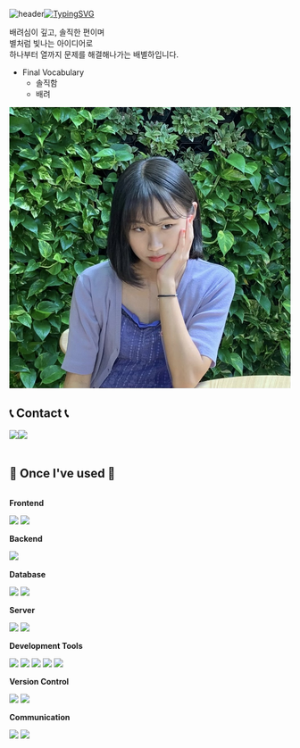 ![header](https://capsule-render.vercel.app/api?type=waving&color=6994CDEE&text=&animation=twinkling&height=80)[![TypingSVG](https://readme-typing-svg.demolab.com?font=Alkatra&weight=500&size=45&duration=3500&pause=3&color=6994CDEE&center=false&vCenter=false&multiline=true&repeat=true&width=1000&height=100&lines=Welcome+to+byeolha's+GitHub!👋)](https://git.io/typing-svg)

배려심이 깊고, 솔직한 편이며<br>
별처럼 빛나는 아이디어로<br> 
하나부터 열까지 문제를 해결해나가는 배별하입니다.

- Final Vocabulary
    - 솔직함
    - 배려

![poster](./profile.jpg)

## 📞 Contact 📞
<div style="display:flex; flex-direction:row;">
    <a href="mailto:baestar0207@gmail.com">
        <img src="https://img.shields.io/badge/Gmail-EA4335?style=for-the-badge&logo=Gmail&logoColor=white"> 
    </a>
    <a href="https://www.instagram.com/2eb7ve/">
        <img src="https://img.shields.io/badge/Instagram-E4405F?style=for-the-badge&logo=Instagram&logoColor=white"> 
    </a>

</div><br>

## 🔨 Once I've used 🔨
<div style="display:flex; flex-direction:column; align-items:flex-start;">
    <!-- Frontend -->
    <p><strong>Frontend</strong></p>
    <div>
        <img src="https://img.shields.io/badge/html5-E34F26?style=flat-square&logo=html5&logoColor=white"> 
        <img src="https://img.shields.io/badge/javascript-F7DF1E?style=flat-square&logo=javascript&logoColor=black">
    </div>
    <!-- Backend -->
    <p><strong>Backend</strong></p>
    <div>
        <img src="https://img.shields.io/badge/Node.js-339933?style=for-the-badge&logo=node.js&logoColor=white">
    </div>
    <!-- Database -->
    <p><strong>Database</strong></p>
    <div>
        <img src="https://img.shields.io/badge/mysql-4479A1?style=for-the-badge&logo=mysql&logoColor=white"> 
        <img src="https://img.shields.io/badge/firebase-FFCA28?style=for-the-badge&logo=firebase&logoColor=white">
    </div>
    <!-- Server -->
    <p><strong>Server</strong></p>
    <div>
        <img src="https://img.shields.io/badge/linux-FCC624?style=for-the-badge&logo=linux&logoColor=black"> 
        <img src="https://img.shields.io/badge/Amazon AWS-232F3E?style=for-the-badge&logo=amazon aws&logoColor=white"> 
    </div>
    <!-- Development Tools -->
    <p><strong>Development Tools</strong></p>
    <div>
        <img src="https://img.shields.io/badge/IntelliJ IDEA-000000?style=flat-square&logo=intellij-idea&logoColor=white">
        <img src="https://img.shields.io/badge/Visual Studio Code-007ACC?style=flat-square&logo=visual-studio-code&logoColor=white">
        <img src="https://img.shields.io/badge/Visual Studio-5C2D91?style=flat-square&logo=visual-studio&logoColor=white">
        <img src="https://img.shields.io/badge/Anaconda-44A833?style=flat-square&logo=anaconda&logoColor=white">
        <img src="https://img.shields.io/badge/DBeaver-4D4D4D?style=flat-square&logo=dbeaver&logoColor=white">
    </div>
    <!-- Version Control -->
    <p><strong>Version Control</strong></p>
    <div>
        <img src="https://img.shields.io/badge/Git-F05032?style=flat-square&logo=git&logoColor=white">
        <img src="https://img.shields.io/badge/GitHub-181717?style=flat-square&logo=github&logoColor=white">
    </div>
    <!-- Communication -->
    <p><strong>Communication</strong></p>
    <div>
        <img src="https://img.shields.io/badge/Figma-F24E1E?style=flat-square&logo=figma&logoColor=white">
        <img src ="https://img.shields.io/badge/Notion-000000?style=flat-square&logo=notion&logoColor=white">
</div><br>
</div>

